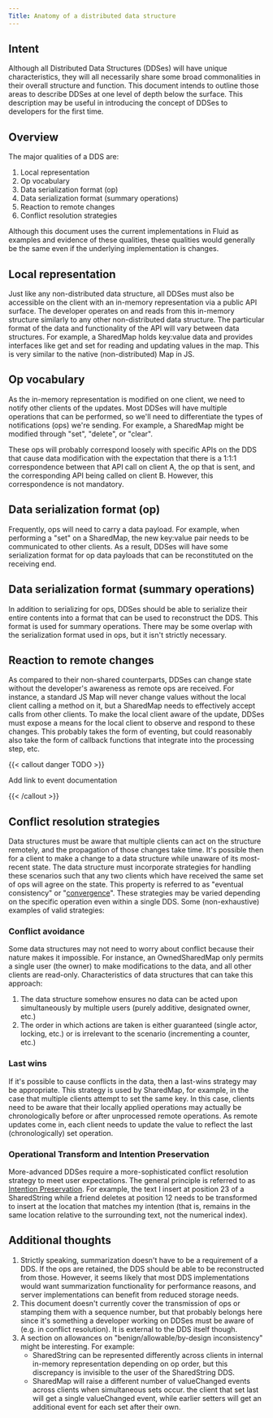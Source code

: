 ```yaml
---
Title: Anatomy of a distributed data structure
---
```


## Intent

Although all Distributed Data Structures (DDSes) will have unique characteristics, they will all necessarily share some
broad commonalities in their overall structure and function. This document intends to outline those areas to describe
DDSes at one level of depth below the surface. This description may be useful in introducing the concept of DDSes to
developers for the first time.

## Overview

The major qualities of a DDS are:

1. Local representation
1. Op vocabulary
1. Data serialization format (op)
1. Data serialization format (summary operations)
1. Reaction to remote changes
1. Conflict resolution strategies

Although this document uses the current implementations in Fluid as examples and evidence of these qualities, these
qualities would generally be the same even if the underlying implementation is changes.

## Local representation

Just like any non-distributed data structure, all DDSes must also be accessible on the client with an in-memory
representation via a public API surface. The developer operates on and reads from this in-memory structure similarly to
any other non-distributed data structure. The particular format of the data and functionality of the API will vary
between data structures. For example, a SharedMap holds key:value data and provides interfaces like get and set for
reading and updating values in the map. This is very similar to the native (non-distributed) Map in JS.

## Op vocabulary

As the in-memory representation is modified on one client, we need to notify other clients of the updates. Most DDSes
will have multiple operations that can be performed, so we'll need to differentiate the types of notifications (ops)
we're sending. For example, a SharedMap might be modified through "set", "delete", or "clear".

These ops will probably correspond loosely with specific APIs on the DDS that cause data modification with the
expectation that there is a 1:1:1 correspondence between that API call on client A, the op that is sent, and the
corresponding API being called on client B. However, this correspondence is not mandatory.

## Data serialization format (op)

Frequently, ops will need to carry a data payload. For example, when performing a "set" on a SharedMap, the new
key:value pair needs to be communicated to other clients. As a result, DDSes will have some serialization format for op
data payloads that can be reconstituted on the receiving end.

## Data serialization format (summary operations)

In addition to serializing for ops, DDSes should be able to serialize their entire contents into a format that can be
used to reconstruct the DDS. This format is used for summary operations. There may be some overlap with the
serialization format used in ops, but it isn't strictly necessary.

## Reaction to remote changes

As compared to their non-shared counterparts, DDSes can change state without the developer's awareness as remote ops are
received. For instance, a standard JS Map will never change values without the local client calling a method on it, but
a SharedMap needs to effectively accept calls from other clients. To make the local client aware of the update, DDSes
must expose a means for the local client to observe and respond to these changes. This probably takes the form of
eventing, but could reasonably also take the form of callback functions that integrate into the processing step, etc.

{{< callout danger TODO >}}

Add link to event documentation

{{< /callout >}}

## Conflict resolution strategies

Data structures must be aware that multiple clients can act on the structure remotely, and the propagation of those
changes take time. It's possible then for a client to make a change to a data structure while unaware of its most-recent
state. The data structure must incorporate strategies for handling these scenarios such that any two clients which have
received the same set of ops will agree on the state. This property is referred to as "eventual consistency" or
"[convergence](https://en.wikipedia.org/wiki/Operational_transformation#The_CC_model)". These strategies may be varied
depending on the specific operation even within a single DDS. Some (non-exhaustive) examples of valid strategies:

### Conflict avoidance

Some data structures may not need to worry about conflict because their nature makes it impossible. For instance, an
OwnedSharedMap only permits a single user (the owner) to make modifications to the data, and all other clients are
read-only. Characteristics of data structures that can take this approach:

1. The data structure somehow ensures no data can be acted upon simultaneously by multiple users (purely additive,
   designated owner, etc.)
1. The order in which actions are taken is either guaranteed (single actor, locking, etc.) or is irrelevant to the
   scenario (incrementing a counter, etc.)

### Last wins

If it's possible to cause conflicts in the data, then a last-wins strategy may be appropriate. This strategy is used by
SharedMap, for example, in the case that multiple clients attempt to set the same key. In this case, clients need to be
aware that their locally applied operations may actually be chronologically before or after unprocessed remote
operations. As remote updates come in, each client needs to update the value to reflect the last (chronologically) set
operation.

### Operational Transform and Intention Preservation

More-advanced DDSes require a more-sophisticated conflict resolution strategy to meet user expectations. The general
principle is referred to as [Intention
Preservation](https://en.wikipedia.org/wiki/Operational_transformation#The_CCI_model). For example, the text I insert at
position 23 of a SharedString while a friend deletes at position 12 needs to be transformed to insert at the location
that matches my intention (that is, remains in the same location relative to the surrounding text, not the numerical
index).

## Additional thoughts

1. Strictly speaking, summarization doesn't have to be a requirement of a DDS. If the ops are retained, the DDS should
   be able to be reconstructed from those. However, it seems likely that most DDS implementations would want
   summarization functionality for performance reasons, and server implementations can benefit from reduced storage
   needs.
2. This document doesn't currently cover the transmission of ops or stamping them with a sequence number, but that
   probably belongs here since it's something a developer working on DDSes must be aware of (e.g. in conflict
   resolution). It is external to the DDS itself though.
3. A section on allowances on "benign/allowable/by-design inconsistency" might be interesting. For example:
   - SharedString can be represented differently across clients in internal in-memory representation depending on op
     order, but this discrepancy is invisible to the user of the SharedString DDS.
   - SharedMap will raise a different number of valueChanged events across clients when simultaneous sets occur. the
     client that set last will get a single valueChanged event, while earlier setters will get an additional event for
     each set after their own.
